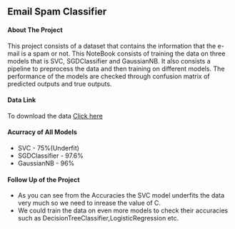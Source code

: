 ## Email Spam Classifier

#### About The Project

This project consists of a dataset that contains the information that the e-mail is a spam or not. This NoteBook consists of training the data on three models that is SVC, SGDClassifier and GaussianNB.
It also consists a pipeline to preprocess the data and then training on different models. The performance of the models are checked through confusion matrix of predicted outputs and true outputs.

#### Data Link

To download the data [Click here](https://www.kaggle.com/datasets/venky73/spam-mails-dataset)

#### Acurracy of All Models

- SVC - 75%(Underfit)
- SGDClassifier - 97.6%
- GaussianNB - 96%

#### Follow Up of the Project

- As you can see from the Accuracies the SVC model underfits the data very much so we need to inrease the value of C.
- We could train the data on even more models to check their accuracies such as DecisionTreeClassifier,LogisticRegression etc.
